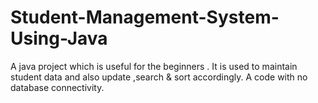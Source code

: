 # Student-Management-System-Using-Java
A java project which is useful for the beginners . It is used to maintain student data and also update ,search & sort accordingly. A code with no database connectivity. 
